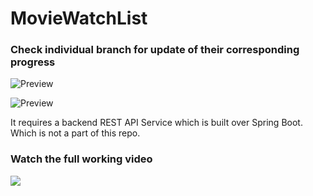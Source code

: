# MovieWatchList

### Check individual branch for update of their corresponding progress

![Preview](https://github.com/jitunayak/MovieWatchList/blob/master/Movie_Watch_React_Native_part_2_-Demo2y.gif)

![Preview](https://github.com/jitunayak/MovieWatchList/blob/master/Movie_Watch_React_Native_part_2_-Demo.gif)

 It requires a backend REST API Service which is built over Spring Boot. Which is not a part of this repo.

### Watch the full working video
[![](http://img.youtube.com/vi/_5XbdAbEcAc/0.jpg)](http://www.youtube.com/watch?v=_5XbdAbEcAc "Video Demo")
